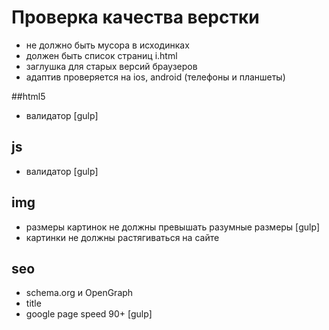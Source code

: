 # Проверка качества верстки
- не должно быть мусора в исходинках
- должен быть список страниц i.html
- заглушка для старых версий браузеров
- адаптив проверяется на ios, android (телефоны и планшеты)

##html5
- валидатор [gulp]

## js
- валидатор [gulp]

## img
- размеры картинок не должны превышать разумные размеры  [gulp]
- картинки не должны растягиваться на сайте

## seo
- schema.org и OpenGraph
- title
- google page speed 90+ [gulp]
